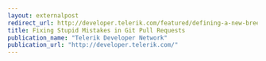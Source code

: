 ```yaml
---
layout: externalpost
redirect_url: http://developer.telerik.com/featured/defining-a-new-breed-of-cross-platform-mobile-apps/
title: Fixing Stupid Mistakes in Git Pull Requests
publication_name: "Telerik Developer Network"
publication_url: "http://developer.telerik.com/"
---
```


